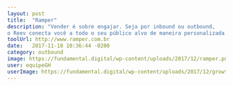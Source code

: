 ```yaml
---
layout: post
title:  "Ramper"
description: "Vender é sobre engajar. Seja por inbound ou outbound,
o Reev conecta você a todo o seu público alvo de maneira personalizada."
toolUrl: http://www.ramper.com.br
date:   2017-11-18 10:36:44 -0200
category: outbound
image: https://fundamental.digital/wp-content/uploads/2017/12/ramper.png
user: equipeGH
userImage: https://fundamental.digital/wp-content/uploads/2017/12/growth-4.png
---
```

